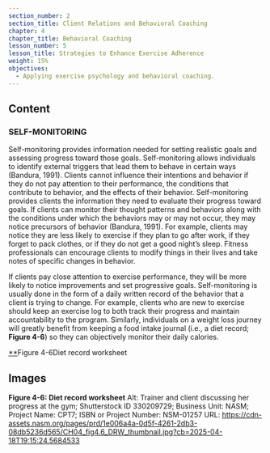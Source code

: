 ```yaml
---
section_number: 2
section_title: Client Relations and Behavioral Coaching
chapter: 4
chapter_title: Behavioral Coaching
lesson_number: 5
lesson_title: Strategies to Enhance Exercise Adherence
weight: 15%
objectives:
  - Applying exercise psychology and behavioral coaching.
---
```


## Content
### SELF-MONITORING

Self-monitoring provides information needed for setting realistic goals and assessing progress toward those goals. Self-monitoring allows individuals to identify external triggers that lead them to behave in certain ways (Bandura, 1991). Clients cannot influence their intentions and behavior if they do not pay attention to their performance, the conditions that contribute to behavior, and the effects of their behavior. Self-monitoring provides clients the information they need to evaluate their progress toward goals. If clients can monitor their thought patterns and behaviors along with the conditions under which the behaviors may or may not occur, they may notice precursors of behavior (Bandura, 1991). For example, clients may notice they are less likely to exercise if they plan to go after work, if they forget to pack clothes, or if they do not get a good night’s sleep. Fitness professionals can encourage clients to modify things in their lives and take notes of specific changes in behavior.

If clients pay close attention to exercise performance, they will be more likely to notice improvements and set progressive goals. Self-monitoring is usually done in the form of a daily written record of the behavior that a client is trying to change. For example, clients who are new to exercise should keep an exercise log to both track their progress and maintain accountability to the program. Similarly, individuals on a weight loss journey will greatly benefit from keeping a food intake journal (i.e., a diet record; **Figure 4-6**) so they can objectively monitor their daily calories.

[**](https://cdn-assets.nasm.org/pages/prd/1e006a4a-0d5f-4261-2db3-08db5236d565/CPT7_diet_record_worksheet.pdf?cb=2025-04-18T19:.5684533)Figure 4-6Diet record worksheet

## Images

**Figure 4-6: Diet record worksheet**
Alt: Trainer and client discussing her progress at the gym; Shutterstock ID 330209729; Business Unit: NASM; Project Name: CPT7; ISBN or Project Number: NSM-01257
URL: https://cdn-assets.nasm.org/pages/prd/1e006a4a-0d5f-4261-2db3-08db5236d565/CH04_fig4.6_DRW_thumbnail.jpg?cb=2025-04-18T19:15:24.5684533